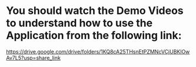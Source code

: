 # You should watch the Demo Videos to understand how to use the Application from the following link:

https://drive.google.com/drive/folders/1KQ8cA25THsnEtPZMNcVCjUBKlOwAv7L5?usp=share_link

